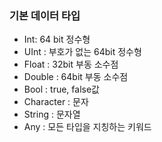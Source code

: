 ### 기본 데이터 타입

- Int: 64 bit 정수형
- UInt : 부호가 없는 64bit 정수형
- Float : 32bit 부동 소수점
- Double : 64bit 부동 소수점
- Bool : true, false값
- Character : 문자
- String : 문자열
- Any : 모든 타입을 지칭하는 키워드 